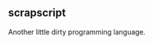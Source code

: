 
## scrapscript

Another little dirty programming language.

<!--

- the os/editor should be made for multiple inputs/outputs

- https://news.ycombinator.com/item?id=21936509

- BSON
  - https://www.google.com/search?q=jsonb&hl=en&ei=l2MnXvapO9X5tAaBk7ygDw&start=10&sa=N&ved=2ahUKEwi20ba7yJXnAhXVPM0KHYEJD_QQ8NMDegQIDBBA&biw=4740&bih=1903
  - https://www.postgresql.org/docs/12/hstore.html
  - https://www.google.com/search?hl=en&q=jsonb%20internal%20represantation
  - https://pgeoghegan.blogspot.com/2014/03/what-i-think-of-jsonb.html
  - https://github.com/prestodb/presto/issues/8167
  - https://www.google.com/search?hl=en&q=bson%20format
  - https://en.wikipedia.org/wiki/BSON
  - https://en.wikipedia.org/wiki/MessagePack
  - https://www.google.com/search?hl=en&q=smile%20encoder%20decoder
  - http://bsonspec.org/

-->

<!--

domains for joint projects:
- scrap.chat
- scrap.camp : tutorials
- scrap.academy
- scrap.help
- scrap.how
- scrap.info
- scrap.school
- scrap.tips
- scrap.space
- scrap.cash
- scrap.blog
- scrap.cloud
- scrap.domains
- scrap.io
- scrap.site
- scrap.stream
- scrap.news
- scrap.garden
- scrap.city : annual scrapscript conference
- scrap.town : 
- scrap.country
- scrap.world

build your own text editor:
https://news.ycombinator.com/item?id=25712949

nonbacktracking regex:
https://v8.dev/blog/non-backtracking-regexp

A Complete Guide to LLVM for Programming Language Creators
https://mukulrathi.co.uk/create-your-own-programming-language/llvm-ir-cpp-api-tutorial/

json serialization sucks:
https://news.ycombinator.com/item?id=25870793

A Taste of GPU Compute (how functional programming with GPUs works):
https://www.youtube.com/watch?v=eqkAaplKBc4
GLSL/WGSL/SPIR-V works like LLVM-IR for GPUs

-->

<!--

ORC reference counting memory management

https://news.ycombinator.com/item?id=25345770

Perceus reference counting:

https://www.microsoft.com/en-us/research/uploads/prod/2020/11/perceus-tr-v1.pdf

neut:

https://news.ycombinator.com/item?id=23283880

spiral language:

https://news.ycombinator.com/item?id=17519886
https://news.ycombinator.com/item?id=17519138

-->

<!--

Great talk on turning recursive funtions into iterative ones:
https://www.youtube.com/watch?v=vNwukfhsOME

https://www.joachim-breitner.de/blog/778-Don’t_think,_just_defunctionalize
https://youtu.be/xcm_H36v_18
https://www.youtube.com/watch?v=5-P0Jjku3cY&list=PLBqWQH1MiwBSK9wuaATNS701c43VYVTuc&index=9

-->

<!--

Useful WAT/WASM stuff.

https://blog.scottlogic.com/2018/04/26/webassembly-by-hand.html

-->

<!--

LLVM Toy Language

http://llvm.org/docs/tutorial/index.html

"A Complete Guide to LLVM for Programming Language Creators":
https://news.ycombinator.com/item?id=25539797

-->

<!--

https://github.com/Geal/nom
https://github.com/pest-parser/pest
https://github.com/pest-parser/pest/blob/a0264c0633226708a086d298b50e59f9cbf8efef/pest/src/macros.rs
https://github.com/pest-parser/pest/blob/35a5b8892c6869e0ed86ca7b67e666e0fce7a797/meta/src/optimizer/mod.rs
https://github.com/pest-parser/pest/blob/0f72cb032c018bed34369f3ff5f589587edb3b96/bootstrap/src/main.rs
https://pest.rs/book/examples/json.html
https://pest.rs/book/examples/csv.html
https://pest.rs/book/examples/awk.html
https://pest.rs/book/grammars/built-ins.html
https://docs.rs/pest/2.1.2/src/pest/span.rs.html#21
https://docs.rs/pest/2.1.2/pest/iterators/struct.Pair.html
https://doc.rust-lang.org/nightly/core/iter/trait.Iterator.html#method.by_ref
https://doc.rust-lang.org/nightly/core/iter/trait.Iterator.html#method.size_hint
https://docs.rs/pest/2.1.2/pest/error/enum.LineColLocation.html
https://docs.rs/pest/2.1.2/pest/error/enum.InputLocation.html
https://github.com/pest-parser/pest/blob/e6e54d60b0bac702a4759ca1d1d36a26c6d682be/pest/src/error.rs
https://github.com/pest-parser/pest/search?p=2&q=rule&type=&utf8=%E2%9C%93
https://github.com/pest-parser/pest/blob/e6e54d60b0bac702a4759ca1d1d36a26c6d682be/pest/src/span.rs
https://github.com/pest-parser/pest/search?q=mod&unscoped_q=mod
https://doc.rust-lang.org/stable/book/second-edition/
https://www.google.com/search?hl=en&q=rust%20command%20line%20arguments
https://doc.rust-lang.org/book/ch12-01-accepting-command-line-arguments.html
https://doc.rust-lang.org/rust-by-example/std/vec.html
https://doc.rust-lang.org/std/boxed/struct.Box.html
https://www.google.com/search?safe=off&hl=en&sxsrf=ACYBGNTbpd2UZjzwu5cAax3hc_tRCIaIfA%3A1568320723913&ei=06x6XYKsN5KWsQXI4peYDQ&q=rust+cstring&oq=rust+cstring&gs_l=psy-ab.3..0j0i22i30j0i22i10i30j0i22i30l5j0i22i10i30j0i22i30.1921.2080..2283...0.1..0.137.365.0j3......0....1..gws-wiz.......0i71.7HnTUPqOS3g&ved=0ahUKEwjC4ZH9kczkAhUSS6wKHUjxBdMQ4dUDCAs&uact=5
https://doc.rust-lang.org/std/ffi/struct.CString.html
https://doc.rust-lang.org/std/vec/struct.Vec.html#method.iter
https://doc.rust-lang.org/rust-by-example/primitives/array.html
https://www.google.com/search?hl=en&q=rust%20tuple
https://doc.rust-lang.org/rust-by-example/primitives/tuples.html
https://learnxinyminutes.com/docs/rust/
https://www.google.com/search?hl=en&q=rust%20question%20mark
https://m4rw3r.github.io/rust-questionmark-operator
https://doc.rust-lang.org/book/ch04-03-slices.html
https://users.rust-lang.org/t/how-to-get-a-substring-of-a-string/1351
https://www.google.com/search?hl=en&q=rust%20type%20must%20be%20known%20at%20this%20point
https://stackoverflow.com/questions/48653052/type-must-be-known-in-this-context-when-using-iteratorsum
https://users.rust-lang.org/t/why-is-the-type-not-inferred/21786
https://users.rust-lang.org/t/the-ambiguity-of-the-type-of-this-value-must-be-known-in-this-context-error/7912
https://www.google.com/search?hl=en&q=env%20args
https://doc.rust-lang.org/rust-by-example/hello/print/print_debug.html
https://www.google.com/search?hl=en&q=rust%20map
https://hermanradtke.com/2016/09/12/rust-using-and_then-and-map-combinators-on-result-type.html
https://www.reddit.com/r/rust/comments/8gw3b9/how_could_we_combine_a_vector_of_results/
https://play.rust-lang.org/?gist=e82361d8b34dccd20bf6179d3b509f0d&version=stable&mode=debug
https://play.rust-lang.org/?gist=376f01b1cdf2d62bd10d9beb076fd2b2&version=stable&mode=debug
http://xion.io/post/code/rust-iter-patterns.html
https://doc.rust-lang.org/std/primitive.slice.html#method.chunks
https://doc.rust-lang.org/book/ch13-02-iterators.html
https://stackoverflow.com/questions/26757355/how-do-i-collect-into-an-array
https://danielkeep.github.io/itercheat_baked.html
https://doc.rust-lang.org/std/result/enum.Result.html#method.and
https://doc.rust-lang.org/std/primitive.char.html
https://www.reddit.com/r/rust/comments/30c6yb/why_is_accessing_a_char_from_a_str_so_annoying/
https://doc.rust-lang.org/rust-by-example/error/option_unwrap.html
https://doc.rust-lang.org/std/ffi/struct.CString.html
about:blank
https://hermanradtke.com/2015/05/03/string-vs-str-in-rust-functions.html
https://stackoverflow.com/questions/36380094/mismatched-types-expected-str-found-string-when-assigning-string
https://docs.rs/either/1.5.3/either/enum.Either.html
https://internals.rust-lang.org/t/lib-can-we-add-an-enum-either-in-std/4969/6
https://github.com/bluss/either
https://docs.rs/byte_string/1.0.0/byte_string/
https://docs.rs/byte_string/1.0.0/i686-pc-windows-msvc/byte_string/struct.ByteString.html
https://internals.rust-lang.org/t/byte-string-formatting/1148
https://doc.rust-lang.org/book/ch03-02-data-types.html
https://www.cs.brandeis.edu/~cs146a/rust/doc-02-21-2015/book/arrays-vectors-and-slices.html
https://stackoverflow.com/questions/52379284/can-i-get-a-rust-arrays-length-with-only-a-type-not-a-concrete-variable
https://www.google.com/search?hl=en&q=rust%20hex%20string
https://docs.rs/hex-string/0.1.0/hex_string/
https://docs.rs/crate/hex/0.3.2/source/src/lib.rs
https://docs.rs/hex/0.3.1/hex/fn.encode.html
https://www.google.com/search?safe=off&hl=en&sxsrf=ACYBGNTCz21KC8oXfZAzaNNpYpa7W-AwfQ%3A1568480440544&ei=uBx9XbbTIISd-gTUo6HQBw&q=rust+binary+decode+package+101001&oq=rust+binary+decode+package+101001&gs_l=psy-ab.3..0i71l7.31822325.31823095..31823425...0.1..0.0.0.......1....1..gws-wiz.dAD2qS6OrFM&ved=0ahUKEwi2j_v75NDkAhWEjp4KHdRRCHoQ4dUDCAo&uact=5
https://docs.rs/rspirv/0.5.4/rspirv/binary/struct.Decoder.html
https://stackoverflow.com/questions/27606616/is-there-anything-in-rust-to-convert-a-binary-string-to-an-integer
https://codereview.stackexchange.com/questions/210967/decimal-to-binary-in-rust
https://www.reddit.com/r/rust/comments/36ixl0/converting_a_vector_of_bits_to_an_integer/
https://docs.rs/fixed/0.4.5/fixed/
https://www.leonrische.me/blog/2017/09/06/lisp-parsing-2/
https://www.google.com/search?hl=en&q=rust%20boolean
https://www.google.com/search?hl=en&q=rust%20date
https://rust-lang-nursery.github.io/rust-cookbook/datetime.html
https://rust-lang-nursery.github.io/rust-cookbook/datetime/duration.html#convert-a-local-time-to-another-timezone
https://rust-lang-nursery.github.io/rust-cookbook/datetime/parse.html#examine-the-date-and-time
https://rust-lang-nursery.github.io/rust-cookbook/datetime/parse.html#convert-date-to-unix-timestamp-and-vice-versa
https://rust-lang-nursery.github.io/rust-cookbook/datetime/parse.html#display-formatted-date-and-time
https://rust-lang-nursery.github.io/rust-cookbook/datetime/parse.html#parse-string-into-datetime-struct
https://doc.rust-lang.org/std/fmt/trait.Debug.html
https://stackoverflow.com/questions/22243527/how-to-implement-a-custom-fmtdebug-trait
https://www.google.com/search?hl=en&q=rust%20infinity
https://doc.rust-lang.org/rust-by-example/custom_types/enum.html
https://docs.rs/num-rational/0.2.2/src/num_rational/lib.rs.html#1081-1083
https://pzol.github.io/getting_rusty/posts/20140417_destructuring_in_rust/
https://www.reddit.com/r/rust/comments/2a6omz/question_about_string_splitting/
https://pzol.github.io/getting_rusty/posts/20140417_destructuring_in_rust/
https://www.google.com/search?safe=off&hl=en&sxsrf=ACYBGNTJu7J9DuYqaYs_BdDxjPHO9B7ERA%3A1568594639260&ei=z9p-XaiuD7T09AOczqrYBw&q=rust+sha&oq=rust+sha&gs_l=psy-ab.3..0i20i263j0i67j0i20i263j0l7.4406.5705..5858...0.3..0.96.688.8....2..0....1..gws-wiz.......0i71j35i39.0PLRgeGxLCc&ved=0ahUKEwjo0ZOyjtTkAhU0On0KHRynCnsQ4dUDCAo&uact=5
https://abunchofutils.com/u/computing/sha512-hash-calculator/
https://stackoverflow.com/questions/26836488/how-to-sort-a-vector-in-rust
https://medium.com/@marcinbaraniecki/on-integer-types-in-rust-b3dc1b0a23d3
http://huonw.github.io/blog/2016/04/myths-and-legends-about-integer-overflow-in-rust/
https://github.com/rust-lang/rust/issues/47739
https://stackoverflow.com/questions/52646755/checking-for-integer-overflow-in-rust
https://doc.rust-lang.org/std/primitive.u32.html
https://doc.rust-lang.org/stable/rust-by-example/mod/split.html
https://www.google.com/search?hl=en&q=print%20and%20return%20rust
https://stackoverflow.com/questions/33485203/what-does-missing-lifetime-specifier-mean-when-storing-a-str-in-a-structure
https://www.google.com/search?hl=en&q=rust%20testing
https://doc.rust-lang.org/rust-by-example/testing/unit_testing.html
https://doc.rust-lang.org/book/ch11-01-writing-tests.html
https://en.wikipedia.org/wiki/9,223,372,036,854,775,807
https://medium.com/@jreem/advanced-rust-using-traits-for-argument-overloading-c6a6c8ba2e17
https://www.google.com/search?hl=en&q=rust%20cannot%20return%20value%20referencing%20temporary%20value%20(
https://users.rust-lang.org/t/cannot-return-value-referencing-temporary-value/29009/5
https://doc.rust-lang.org/std/clone/index.html
https://www.google.com/search?hl=en&q=rust%20lambda%20argument
https://doc.rust-lang.org/rust-by-example/fn/closures/input_parameters.html
https://doc.rust-lang.org/1.1.0/book/closures.html
https://stackoverflow.com/questions/36390665/in-rust-how-do-you-pass-a-function-as-a-parameter
https://stevedonovan.github.io/rustifications/2018/08/18/rust-closures-are-hard.html
https://www.reddit.com/r/rust/comments/46w4g4/what_is_rusts_lambda_syntax_and_design_rationale/
https://www.google.com/search?hl=en&q=rust%20impl
https://doc.rust-lang.org/1.8.0/book/traits.html
https://users.rust-lang.org/t/confusion-struct-impl-self-trait/3941/5
https://doc.rust-lang.org/std/boxed/struct.Box.html
https://doc.rust-lang.org/1.20.0/book/first-edition/type-aliases.html
https://doc.rust-lang.org/std/vec/struct.Vec.html#method.chunks
https://stackoverflow.com/questions/42264041/how-do-i-get-an-owned-value-out-of-a-box
https://www.google.com/search?hl=en&q=rust%20collect%20references
https://doc.rust-lang.org/std/slice/struct.Windows.html
https://stackoverflow.com/questions/40613725/iterating-over-a-slices-values-instead-of-references-in-rust/40613870
https://medium.com/@jordan_98525/reference-iterators-in-rust-5603a51b5192
https://docs.rs/itertools/0.7.6/itertools/trait.Itertools.html#method.tuples
https://docs.rs/itertools/0.8.0/itertools/structs/struct.Tuples.html#method.into_buffer
https://doc.rust-lang.org/std/iter/trait.Iterator.html#method.unzip
https://doc.rust-lang.org/rust-by-example/trait/clone.html
https://users.rust-lang.org/t/whats-the-difference-between-trait-copy-and-clone/2609/2
https://doc.rust-lang.org/std/vec/struct.Vec.html#method.push
https://doc.rust-lang.org/rust-by-example/generics/where.html
https://www.google.com/search?hl=en&q=no%20method%20map%20found%20rust
https://www.google.com/search?hl=en&q=items%20from%20traits%20can%20only%20be%20used%20if%20the%20trait%20is%20implemented%20and%20in%20scope%20iterator%20%26mut
https://stackoverflow.com/questions/52515361/why-does-the-usage-of-by-ref-take-differ-between-the-iterator-and-read-trait
https://users.rust-lang.org/t/rustc-whining-about-trait-scope-when-its-in-scope/12249
https://users.rust-lang.org/t/the-iterator-trait-isnt-getting-implemented/30521
https://doc.rust-lang.org/rust-by-example/fn/methods.html
https://users.rust-lang.org/t/value-borrowed-after-partial-move/30198/4
https://doc.rust-lang.org/beta/rust-by-example/scope/move.html
https://users.rust-lang.org/t/rust-mutability-moving-and-borrowing-the-straight-dope/22166
https://rufflewind.com/2017-02-15/rust-move-copy-borrow
https://www.reddit.com/r/rust/comments/46rii1/when_to_borrow_move_or_copy/
https://www.google.com/search?hl=en&q=rust%20chunks
https://stackoverflow.com/questions/42134874/are-there-equivalents-to-slicechunks-windows-for-iterators-to-loop-over-pairs
https://doc.rust-lang.org/std/collections/struct.HashMap.html#method.new
https://www.google.com/search?hl=en&q=rust%20hashmap
https://doc.rust-lang.org/std/collections/struct.HashMap.html
https://doc.rust-lang.org/std/option/enum.Option.html#method.map_or
https://stackoverflow.com/questions/27244465/merge-two-hashmaps-in-rust
https://stackoverflow.com/questions/48241809/how-can-i-create-a-hashmap-of-different-types-and-test-them-for-equality
https://stackoverflow.com/questions/34555837/sort-hashmap-data-by-value
https://twitter.com/ag_dubs/status/731960372157124609?lang=en
https://www.reddit.com/r/rust/comments/453bzk/how_to_implement_fromiterator/
https://doc.rust-lang.org/std/collections/struct.HashSet.html
https://pzol.github.io/getting_rusty/posts/20140417_destructuring_in_rust/
https://docs.rs/rust-crypto/0.2.36/crypto/sha3/struct.Sha3.html
https://www.reddit.com/r/rust/comments/6f0v8r/how_to_calculate_sha512digest_in_rust/
https://doc.rust-lang.org/std/hash/trait.Hash.html
https://doc.rust-lang.org/rust-by-example/fn/methods.html
https://doc.rust-lang.org/edition-guide/rust-2018/module-system/path-clarity.html
https://doc.rust-lang.org/cargo/guide/dependencies.html#adding-a-dependency
https://doc.rust-lang.org/1.1.0/book/crates-and-modules.html
https://www.google.com/search?hl=en&q=rust%20hash
https://users.rust-lang.org/t/what-is-right-ways-to-concat-strings/3780/5
https://doc.rust-lang.org/std/fmt/trait.Display.html
https://doc.rust-lang.org/std/primitive.f64.html#method.is_infinite
https://docs.rs/num-rational/0.2.2/num_rational/struct.Ratio.html
https://internals.rust-lang.org/t/iterating-over-range-char/8965
https://stackoverflow.com/questions/16267578/how-to-convert-char-to-string
https://doc.rust-lang.org/rust-by-example/trait.html
https://doc.rust-lang.org/edition-guide/rust-2018/error-handling-and-panics/the-question-mark-operator-for-easier-error-handling.html
https://doc.rust-lang.org/std/collections/struct.HashMap.html
https://doc.rust-lang.org/std/vec/struct.Vec.html#method.new
https://users.rust-lang.org/t/suppress-warnings-from-the-cargo-command/10536
https://doc.rust-lang.org/reference/items/static-items.html
https://doc.rust-lang.org/1.26.1/reference/items/constant-items.html

https://docs.rs/rust-crypto/0.2.36/crypto/sha3/struct.Sha3.html#method.sha3_512
https://docs.rs/digest/0.8.0/digest/trait.DynDigest.html#tymethod.input
https://github.com/RustCrypto/hashes
https://docs.rs/digest/0.8.1/digest/
https://www.google.com/search?safe=off&hl=en&sxsrf=ACYBGNSu22whsRkC3GnSf68P9eobg4NsQg%3A1569793992364&ei=yCeRXcviFcTY-gTh8bnIDA&q=rust+hex+literal&oq=rust+hex+literal&gs_l=psy-ab.3..0.2999.5149..5322...0.1..0.209.904.7j1j1......0....1..gws-wiz.......0i71j35i39j0i67j0i20i263j0i22i30.ygMicLR-fxk&ved=0ahUKEwjL5qOqgvfkAhVErJ4KHeF4DskQ4dUDCAo&uact=5
https://docs.rs/hex-literal/0.2.1/hex_literal/
https://www.maketecheasier.com/verify-md5-sha-1-sha-256-checksum-windows10/
https://www.google.com/search?hl=en&q=rust%20macros
https://doc.rust-lang.org/1.7.0/book/macros.html
https://doc.rust-lang.org/beta/book/first-edition/macros.html
https://www.google.com/search?hl=en&q=rust%20tests
https://doc.rust-lang.org/rust-by-example/testing/unit_testing.html
https://doc.rust-lang.org/book/ch11-01-writing-tests.html
https://doc.rust-lang.org/book/second-edition/ch11-03-test-organization.html
https://ricardomartins.cc/2016/06/08/interior-mutability
https://github.com/rust-lang-nursery/api-guidelines/issues/6
https://doc.rust-lang.org/1.30.0/book/first-edition/closures.html
https://www.reddit.com/r/rust/comments/63lvkt/best_way_to_store_closures_or_function_pointers/
https://learning-rust.github.io/docs/e4.unwrap_and_expect.html
https://github.com/pest-parser/pest/blob/11940ab9f1a691a5e49d7eb2d822a3f478cf13c3/pest/src/span.rs
https://github.com/rust-lang/rfcs/blob/master/text/0001-private-fields.md
https://doc.rust-lang.org/1.4.0/std/macro.panic!.html
https://doc.rust-lang.org/beta/std/iter/trait.Iterator.html#method.nth
https://www.google.com/search?hl=en&q=rust%20iterate%20extra%20item
https://doc.rust-lang.org/nightly/rust-by-example/traits/supertraits.html
https://doc.rust-lang.org/1.9.0/book/lifetimes.html
https://github.com/Geal/nom
https://github.com/tagua-vm/parser
https://github.com/xshade-lang/xshade/blob/master/src/parser.rs
https://github.com/xshade-lang/xshade/blob/master/src/ast.rs
https://github.com/fflorent/nom_locate
https://docs.rs/nom_locate/1.0.0/nom_locate/
https://docs.rs/nom_locate/1.0.0/src/nom_locate/lib.rs.html#121
https://github.com/fflorent/nom_locate/blob/master/FAQ.md
https://docs.rs/nom_locate/1.0.0/nom_locate/struct.LocatedSpanEx.html
https://en.wikipedia.org/wiki/Tagged_union
https://doc.rust-lang.org/rust-by-example/std_misc/channels.html
https://www.google.com/search?safe=off&hl=en&sxsrf=ACYBGNRk5LQQbKIvxKqx5cDV2hvJEtv9GQ%3A1570077949156&ei=_XyVXcKTCZHa-gTH3L6wDw&q=supertraits+rust&oq=supertraits+rust&gs_l=psy-ab.3..0i22i30l2.3865.4213..4476...0.2..0.128.502.3j2......0....1..gws-wiz.......0i71j0j0i30.lWIcEqzO1Iw&ved=0ahUKEwiChreTpP_kAhURrZ4KHUeuD_YQ4dUDCAo&uact=5
https://users.rust-lang.org/t/supertraits-vs-generic-implementations/21266
https://doc.rust-lang.org/reference/items/traits.html
https://doc.rust-lang.org/book/second-edition/ch19-03-advanced-traits.html
https://docs.rs/sha2/0.5.3/src/sha2/sha512.rs.html#78-80
https://stackoverflow.com/questions/30218886/how-to-implement-iterator-and-intoiterator-for-a-simple-struct
https://doc.rust-lang.org/stable/std/iter/
https://medium.com/@bugaevc/understanding-rust-ownership-borrowing-lifetimes-ff9ee9f79a9c
https://dev.to/saiumesh/rust-ownership-and-borrowing-3o5d
https://doc.rust-lang.org/book/second-edition/ch04-00-understanding-ownership.html
https://doc.rust-lang.org/1.8.0/book/references-and-borrowing.html
https://riptutorial.com/rust/example/15353/ownership-and-borrowing
http://squidarth.com/rc/rust/2018/05/31/rust-borrowing-and-ownership.html
https://rufflewind.com/2017-02-15/rust-move-copy-borrow
https://news.ycombinator.com/item?id=11093389
https://www.reddit.com/r/rust/comments/5u6e6f/graphical_depiction_of_ownership_and_borrowing_in/
https://stackoverflow.com/questions/14154753/how-do-i-make-an-http-request-from-rust/14189088#14189088
https://rust-lang-nursery.github.io/api-guidelines/naming.html
https://doc.rust-lang.org/rust-by-example/conversion/from_into.html
https://www.thesaurus.com/browse/morsel?s=t
https://www.google.com/search?safe=off&hl=en&sxsrf=ACYBGNSX8BGLAHbS2RLgH17nSqNwAxLfZw%3A1570301318911&ei=huWYXcidN8jY-gTmm4g4&q=rust+mut+borrow&oq=rust+mut+borrow&gs_l=psy-ab.3..0i22i30l10.6062.8232..8446...2.6..0.140.955.0j8......0....1..gws-wiz.......0i71j33i160.4d0bR6Oi_YY&ved=0ahUKEwjI-Lai5IXlAhVIrJ4KHeYNAgcQ4dUDCAo&uact=5
https://doc.rust-lang.org/1.8.0/book/mutability.html
https://doc.rust-lang.org/rust-by-example/scope/borrow/mut.html
https://doc.rust-lang.org/stable/rust-by-example/std_misc/channels.html
https://doc.rust-lang.org/std/result/enum.Result.html
https://stackoverflow.com/questions/29530011/creating-a-vector-of-zeros-for-a-specific-size
https://docs.rs/hex/0.3.1/hex/trait.FromHex.html
https://www.google.com/search?hl=en&q=rust%20cli
https://docs.rs/failure/0.1.6/failure/
https://boats.gitlab.io/failure/guidance.html
https://docs.rs/failure/0.1.6/failure/index.html
https://docs.rs/failure/0.1.6/failure/trait.Fail.html
https://github.com/clap-rs/clap/blob/master/examples/01a_quick_example.rs
https://docs.rs/clap/2.33.0/clap/index.html
https://doc.rust-lang.org/rust-by-example/error/multiple_error_types.html
https://deterministic.space/hook-into-rustc-errors.html
https://kbknapp.github.io/clap-rs/clap/struct.App.html
https://doc.rust-lang.org/beta/std/env/index.html
https://doc.rust-lang.org/book/ch12-05-working-with-environment-variables.html
https://www.google.com/search?hl=en&q=rust%20use%20bin
https://www.google.com/search?hl=en&q=rust%20nice%20error%20messages
https://learning-rust.github.io/docs/e7.custom_error_types.html
https://docs.rs/url/2.1.0/url/
https://doc.rust-lang.org/std/convert/trait.Into.html
https://doc.rust-lang.org/std/convert/trait.TryInto.html#associatedtype.Error
https://ricardomartins.cc/2016/08/03/convenient_and_idiomatic_conversions_in_rust
https://doc.rust-lang.org/std/iter/trait.Iterator.html#method.try_fold
https://www.reddit.com/r/rust/comments/87ivxq/tryfromtryinto_traits_have_been_stabilized/
https://doc.rust-lang.org/std/convert/trait.TryFrom.html#associatedtype.Error
https://doc.rust-lang.org/std/option/enum.Option.html
https://stackoverflow.com/questions/40516692/why-dont-we-implement-all-the-functions-from-iterator-to-implement-an-iterator
https://www.google.com/search?hl=en&q=rust%20parse%20trait
https://doc.rust-lang.org/std/str/trait.FromStr.html
https://doc.rust-lang.org/1.2.0/book/macros.html
https://doc.rust-lang.org/beta/book/first-edition/macros.html
https://medium.com/@phoomparin/a-beginners-guide-to-rust-macros-5c75594498f1
https://danielkeep.github.io/quick-intro-to-macros.html
https://danielkeep.github.io/tlborm/book/index.html
https://github.com/rust-lang/blog.rust-lang.org/issues/285    

https://www.google.com/search?hl=en&q=rust%20proc%20macro%202
https://blog.rust-lang.org/2018/12/21/Procedural-Macros-in-Rust-2018.html
https://github.com/alexcrichton/proc-macro2
https://github.com/Geal/nom
https://github.com/cout970/Elm-interpreter/tree/master/src/parsers
https://github.com/cout970/Elm-interpreter/blob/master/src/parsers/statement.rs
https://www.google.com/search?hl=en&q=rust%20anonymous%20struct
https://internals.rust-lang.org/t/pre-rfc-unnamed-struct-types/3872/34
https://doc.rust-lang.org/rust-by-example/custom_types/structs.html
https://stackoverflow.com/questions/39008880/is-it-possible-to-declare-local-anonymous-structs-in-rust
https://stackoverflow.com/questions/27582739/how-do-i-create-a-hashmap-literal
https://doc.rust-lang.org/std/collections/struct.HashMap.html
https://www.google.com/search?hl=en&q=rust%20reference%20to%20function
https://smallcultfollowing.com/babysteps/blog/2013/04/30/the-case-of-the-recurring-closure/
https://stevedonovan.github.io/rust-gentle-intro/nom-intro.html
https://stackoverflow.com/questions/51257031/parsing-an-integer-with-nom-always-results-in-incomplete
https://www.leonrische.me/blog/2017/09/06/lisp-parsing-2/
https://docs.rs/crate/nom/4.2.3
https://github.com/Geal/nom/blob/master/examples/json.rs
https://github.com/Geal/nom/blob/master/doc/choosing_a_combinator.md
https://github.com/Geal/nom/search?q=multispace&unscoped_q=multispace
https://github.com/dtolnay/quote
https://www.google.com/search?hl=en&q=rust%20static%20vectory
https://stackoverflow.com/questions/42764016/creating-a-static-const-vecstring
https://www.reddit.com/r/rust/comments/5rxbjk/initializing_static_vec_at_runtime/
https://crates.io/crates/lazy_static
https://stackoverflow.com/questions/55009665/how-do-i-make-a-nom-whitespace-parser-that-also-skips-line-oriented-comments
https://www.google.com/search?hl=en&q=nom%20int%20float
https://github.com/Geal/nom/blob/master/doc/choosing_a_combinator.md
https://docs.rs/num-rational/0.2.2/num_rational/struct.Ratio.html
https://www.google.com/search?safe=off&hl=en&sxsrf=ACYBGNQJZMGqQQaoJ434QQeLhwJ_vd_7lQ%3A1571713353547&ei=SXGuXdCGIdi4-gTGw6KoDw&q=republish+rust&oq=republish+rust&gs_l=psy-ab.3..0i13i30j0i13i5i30j0i8i13i30l3j0i8i13i10i30j0i8i13i30.7886.9624..9870...0.2..0.115.1228.13j1....2..0....1..gws-wiz.......0i71j35i39j0i67j0j0i10j0i22i30j0i22i10i30j0i13j33i299j33i160.pPPBS_zHqF4&ved=0ahUKEwiQz4HB8K7lAhVYnJ4KHcahCPUQ4dUDCAo&uact=5
https://stackoverflow.com/questions/55009665/how-do-i-make-a-nom-whitespace-parser-that-also-skips-line-oriented-comments
https://stackoverflow.com/questions/27582739/how-do-i-create-a-hashmap-literal
https://github.com/dtolnay/quote
https://doc.rust-lang.org/std/iter/trait.Iterator.html#method.unzip
https://docs.serde.rs/syn/struct.Ident.html
https://docs.rs/syn/0.12.15/syn/struct.Ident.html
https://doc.rust-lang.org/beta/proc_macro/struct.Ident.html
https://www.reddit.com/r/rust/comments/2ghy90/for_loops_any_nice_way_to_get_number_of_iterations/
https://doc.rust-lang.org/std/iter/trait.Iterator.html
https://tinkering.xyz/introduction-to-proc-macros/
https://doc.rust-lang.org/1.7.0/reference.html#byte-and-byte-string-literals
https://doc.rust-lang.org/rust-by-example/primitives/array.html
https://doc.rust-lang.org/std/iter/trait.Iterator.html#method.partition
https://cbreeden.github.io/Macros11/
https://doc.rust-lang.org/std/collections/struct.HashSet.html
https://doc.rust-lang.org/book/ch11-01-writing-tests.html
https://github.com/rust-lang/rust/blob/master/src/libcore/ops/range.rs
https://doc.rust-lang.org/std/collections/struct.HashSet.html#method.union
https://doc.rust-lang.org/rust-by-example/std/hash/hashset.html
https://doc.rust-lang.org/reference/types/function-pointer.html
https://doc.rust-lang.org/std/collections/struct.HashMap.html#method.values_mut
https://github.com/rtfeldman/roc/tree/master/builtins
https://doc.rust-lang.org/std/collections/index.html
https://doc.rust-lang.org/std/vec/struct.Vec.html#method.last
https://doc.rust-lang.org/std/collections/struct.VecDeque.html
https://www.google.com/search?hl=en&q=write%20language%20stack
https://www.google.com/search?hl=en&q=calculator%20stack
https://www.google.com/search?hl=en&q=call%20stack
https://en.wikipedia.org/wiki/Forth_(programming_language)
https://www.google.com/search?hl=en&q=rust%20hashmap%20map%20values
https://doc.rust-lang.org/rust-by-example/fn/closures/input_functions.html
https://doc.rust-lang.org/rust-by-example/flow_control/match/destructuring/destructure_pointers.html
https://kevinlynagh.com/notes/match-vs-lookup/
https://doc.rust-lang.org/rust-by-example/flow_control/while_let.html
https://play.rust-lang.org/?gist=b851f7f6039984989dcf53ddbcf54364&version=nightly&mode=debug&edition=2018
https://stackoverflow.com/questions/27597854/type-aliases-for-closures
https://doc.rust-lang.org/std/collections/struct.HashSet.html#method.difference
https://doc.rust-lang.org/std/vec/struct.Vec.html#method.split_off
https://github.com/Geal/nom/issues/682
https://github.com/Geal/nom/tree/4.2.3
https://github.com/balajisivaraman/basic_calculator_rs/blob/master/src/parser.rs
https://github.com/rozbb/nom-lua53/blob/master/src/num.rs
https://github.com/ms705/nom-sql/blob/405d1c032ab56a8a46431311f715d28a0499ab25/src/parser.rs
https://github.com/cout970/Elm-interpreter/blob/dd916664e2f11d6ad87541fb3cd54f155f53303d/elm.ebnf
https://github.com/sozu-proxy/sozu/blob/master/lib/src/protocol/http/parser.rs
https://github.com/xshade-lang/xshade/blob/master/src/parser.rs
https://github.com/Geal/nom/blob/master/doc/choosing_a_combinator.md
https://github.com/Geal/nom/blob/master/doc/choosing_a_combinator.md
https://www.reddit.com/r/rust/comments/8vhojh/hey_rustaceans_got_an_easy_question_ask_here/e1sejia/
https://doc.rust-lang.org/rust-by-example/testing/unit_testing.html
https://www.reddit.com/r/rust/comments/8rpzjd/parsing_string_literals_in_nom/
https://github.com/Geal/nom/issues/787
https://docs.rs/nom/3.2.0/nom/macro.escaped.html
https://github.com/Geal/nom/issues/395
https://stackoverflow.com/questions/30933567/create-a-vector-from-iterating-hashmap
https://www.google.com/search?hl=en&q=nom%20hex%20slice
https://en.wikipedia.org/wiki/Hexadecimal
https://en.wikipedia.org/wiki/SHA-2
https://github.com/Geal/nom/issues/795
https://docs.rs/nom/4.0.0-beta2/nom/types/struct.CompleteStr.html
https://doc.rust-lang.org/beta/std/primitive.u64.html
https://stackoverflow.com/questions/29445026/converting-number-primitives-i32-f64-etc-to-byte-representations
https://en.wikipedia.org/wiki/SHA-2
https://stackoverflow.com/questions/23430735/how-to-convert-vecchar-to-a-string
https://stackoverflow.com/questions/46290655/get-the-string-length-in-characters-in-rust

https://www.google.com/search?hl=en&q=ml%20type%20system
https://en.wikipedia.org/wiki/ML_(programming_language)
https://en.wikipedia.org/wiki/Standard_ML
http://gallium.inria.fr/~fpottier/publis/emlti-final.pdf
https://www.cs.cmu.edu/~fp/papers/pldi91.pdf
https://cseweb.ucsd.edu/~dstefan/cse130-winter17/book/ch06.pdf

https://www.google.com/search?hl=en&q=make%20a%20type%20checker
https://www.google.com/search?hl=en&q=make%20a%20type%20system
https://en.wikipedia.org/wiki/Type_system
https://thosakwe.com/compiler-writing-a-basic-static-type-system/
https://blog.mgechev.com/2017/08/05/typed-lambda-calculus-create-type-checker-transpiler-compiler-javascript/
https://www.google.com/search?hl=en&q=hindley%20milner
https://en.wikipedia.org/wiki/Hindley%E2%80%93Milner_type_system
https://stackoverflow.com/questions/399312/what-is-hindley-milner
https://bitbucket.org/puffnfresh/js-type-inference/src/default/types.js
https://bitbucket.org/puffnfresh/js-type-inference/src/default/typeinference.js
https://en.wikipedia.org/wiki/System_F
http://dev.stephendiehl.com/fun/006_hindley_milner.html
https://legacy-blog.akgupta.ca/blog/2013/06/07/so-you-still-dont-understand-hindley-milner-part-3/
https://www.lesswrong.com/posts/vTS8K4NBSi9iyCrPo/a-reckless-introduction-to-hindley-milner-type-inference
https://boxbase.org/entries/2018/mar/5/hindley-milner/
https://en.wikipedia.org/wiki/Strongly_connected_component
https://news.ycombinator.com/item?id=15054752
https://news.ycombinator.com/item?id=5606039

https://github.com/pest-parser/pest
https://github.com/pest-parser/pest/blob/master/derive/src/lib.rs
https://github.com/pest-parser/pest/blob/6e6a099d5db465b128cda68fc3d748b562a007b8/generator/src/macros.rs
https://github.com/pest-parser/pest/blob/6e6a099d5db465b128cda68fc3d748b562a007b8/generator/src/lib.rs
https://github.com/pest-parser/pest/search?q=grammar&unscoped_q=grammar
https://github.com/pest-parser/pest/blob/f781c62e1aa15784c2c25a7a33dae44d7caf0f6b/derive/src/lib.rs
https://doc.rust-lang.org/reference/procedural-macros.html
https://danielkeep.github.io/quick-intro-to-macros.html
https://dev.to/jeikabu/rust-derive-macros-o38
https://docs.rs/syn/1.0.5/syn/
https://github.com/dtolnay/syn/blob/master/examples/lazy-static/lazy-static/src/lib.rs
https://github.com/dtolnay/syn/blob/master/examples/heapsize/heapsize/src/lib.rs
https://crates.io/crates/quote
https://docs.rs/nom/5.0.1/nom/
https://github.com/Geal/nom/blob/master/doc/choosing_a_combinator.md
https://github.com/Geal/nom/tree/master/doc
https://github.com/Geal/nom/search?q=named_args&unscoped_q=named_args
https://github.com/Geal/nom/blob/master/doc/making_a_new_parser_from_scratch.md
https://github.com/Geal/nom/blob/master/doc/error_management.md
https://github.com/dtolnay/syn
https://www.google.com/search?hl=en&q=tokenstream%20rust
https://crates.io/crates/quote
https://docs.rs/quote/1.0.2/quote/trait.ToTokens.html

https://package.elm-lang.org/packages/elm/core/latest/Task
https://package.elm-lang.org/packages/elm/parser/1.1.0/Parser#sequence
https://github.com/elm/parser/blob/1.1.0/src/Parser/Advanced.elm
https://github.com/elm/parser/blob/master/semantics.md
https://github.com/elm/parser/blob/master/examples/Math.elm
https://github.com/elm/parser/blob/master/examples/DoubleQuoteString.elm
https://package.elm-lang.org/packages/elm/parser/latest/Parser-Advanced
https://github.com/elm/parser/blob/master/src/Parser.elm
https://github.com/elm/parser/blob/master/src/Parser/Advanced.elm
https://github.com/elm/parser/blob/master/src/Elm/Kernel/Parser.js
https://package.elm-lang.org/packages/elm/core/latest/List

https://github.com/quietboil/include-sql/blob/master/proc-macro/src/lib.rs
https://github.com/quietboil/include-sql/blob/master/proc-macro/src/sql.rs
https://github.com/dtolnay/syn/blob/master/examples/lazy-static/lazy-static/src/lib.rs
https://doc.rust-lang.org/1.30.0/book/first-edition/const-and-static.html
https://github.com/Geal/nom/blob/master/doc/choosing_a_combinator.md
https://github.com/Geal/nom
https://github.com/tagua-vm/parser/search?q=nom&unscoped_q=nom
https://github.com/xshade-lang/xshade/blob/master/src/parser.rs
https://docs.rs/nom/5.0.1/nom/
https://github.com/Geal/nom/blob/master/doc/making_a_new_parser_from_scratch.md
https://docs.rs/nom/5.0.1/nom/number/complete/index.html
https://docs.rs/nom/5.0.1/nom/character/index.html
https://github.com/Geal/nom/blob/master/doc/choosing_a_combinator.md
https://stevedonovan.github.io/rust-gentle-intro/nom-intro.html
https://github.com/dtolnay/quote
https://docs.rs/quote/1.0.2/quote/macro.quote.html

https://github.com/folkertdev/elm-sha2/blob/1.0.0/src/SHA512.elm

-->

<!--

https://github.com/pest-parser/pest
https://pest.rs/
https://pest.rs/book/intro.html
https://docs.rs/pest/2.1.3/pest/?search=assoc
https://www.google.com/search?hl=en&q=rust%20as_slice
https://doc.rust-lang.org/std/vec/struct.Vec.html
https://doc.rust-lang.org/std/iter/trait.Iterator.html#method.fuse
https://doc.rust-lang.org/std/primitive.slice.html#method.chunks_exact
https://doc.rust-lang.org/std/collections/struct.HashMap.html
https://docs.rs/itertools/0.9.0/itertools/trait.Itertools.html#method.chunks
https://www.reddit.com/r/rust/comments/8fpubp/how_to_remove_the_1st_character_from_str/
https://www.google.com/search?safe=off&hl=en&sxsrf=ALeKk00GN9BCdk4MuOTvZw_hS5mPGli8ng%3A1585201186539&ei=IkB8XvPHIMLi-gSc2Y94&q=rust+enum+compare&oq=rust+enum+compare&gs_l=psy-ab.3..35i39j0j0i22i30l6.4167.4241..4704...0.3..0.210.338.0j1j1......0....1..gws-wiz.......0i71.0LUIF6OVxJU&ved=0ahUKEwjz4PvMtrfoAhVCsZ4KHZzsAw8Q4dUDCAo&uact=5
https://en.wikipedia.org/wiki/Shunting-yard_algorithm
https://en.wikipedia.org/wiki/Operator-precedence_parser
https://effbot.org/zone/simple-top-down-parsing.htm
https://en.wikipedia.org/wiki/Operator-precedence_parser#Example_execution_of_the_algorithm
https://www.google.com/search?hl=en&q=rust%20chop%20off%20first%20character%20string
https://www.reddit.com/r/rust/comments/8fpubp/how_to_remove_the_1st_character_from_str/
https://stackoverflow.com/questions/38447780/how-to-crop-characters-off-the-beginning-of-a-string-in-rust
https://www.google.com/search?hl=en&q=rust%20hashmap%20union
https://stackoverflow.com/questions/27244465/merge-two-hashmaps-in-rust
https://hub.packtpub.com/introducing-llvm-intermediate-representation/
https://github.com/Geal/nom
https://docs.rs/nom/5.1.1/nom/macro.alt.html
https://stevedonovan.github.io/rust-gentle-intro/nom-intro.html

https://medium.com/@ericdreichert/how-to-print-during-rust-tests-619bdc7ccebc
https://doc.rust-lang.org/book/ch11-02-running-tests.html
https://doc.rust-lang.org/book/ch11-03-test-organization.html
https://doc.rust-lang.org/cargo/guide/tests.html
https://www.google.com/search?safe=off&hl=en&sxsrf=ACYBGNRj5AlghFWqB5JmBk-FevdHrhbOEQ%3A1573787493246&ei=ZRfOXfrSDqDC0PEPqciDuAY&q=rust+iter+tap&oq=rust+iter+tap&gs_l=psy-ab.3..33i160.5201.6463..6631...0.1..0.201.1277.10j2j1....2..0....1..gws-wiz.......0i71j35i39j0i67j0j0i20i263j0i273j0i10j0i22i30.X1IKZrtD2UI&ved=0ahUKEwi6mfKjn-vlAhUgITQIHSnkAGcQ4dUDCAo&uact=5
https://doc.rust-lang.org/beta/std/iter/trait.Iterator.html
https://docs.rs/tap/0.2.0/tap/
https://docs.rs/tap/0.4.0/tap/
https://stackoverflow.com/questions/36941851/whats-an-idiomatic-way-to-print-an-iterator-separated-by-spaces-in-rust
https://doc.rust-lang.org/std/primitive.slice.html#method.sort
https://doc.rust-lang.org/rust-by-example/fn/closures/input_parameters.html
https://www.google.com/search?hl=en&q=rust%20impl%20hash
https://doc.rust-lang.org/std/hash/trait.Hash.html
https://www.google.com/search?hl=en&q=base64%20efficiency
https://en.wikipedia.org/wiki/Binary-to-text_encoding
https://en.wikipedia.org/wiki/Ascii85#RFC_1924_version
https://en.wikipedia.org/wiki/Ascii85#RFC_1924_version
https://en.wikipedia.org/wiki/YEnc
https://github.com/diafygi/Offset248
https://en.wikipedia.org/wiki/Hexadecimal
https://varkor.github.io/blog/2019/01/11/const-types-traits-and-implementations-in-Rust.html#opting-out-of-const-trait-bounds-with-const
https://github.com/seanmonstar/reqwest
https://www.google.com/search?hl=en&q=rust%20run%20an%20async%20function%20inside%20synchronous
https://dev.to/gruberb/explained-how-does-async-work-in-rust-46f8
https://www.google.com/search?hl=en&q=rust%20async
https://rust-lang.github.io/async-book/01_getting_started/04_async_await_primer.html?highlight=block#asyncawait-primer
https://www.google.com/search?hl=en&q=rust%20block_on
https://users.rust-lang.org/t/what-is-the-equivalent-of-block-on-from-futures-0-2-in-futures-0-1-25/22393/2
https://docs.rs/futures/0.3.1/futures/future/fn.poll_fn.html
https://jsdw.me/posts/rust-asyncawait-preview/
https://rust-lang.github.io/async-book/05_streams/02_iteration_and_concurrency.html
https://www.youtube.com/watch?v=wxPehGkoNOw
https://www.google.com/search?hl=en&q=rust%20parse
https://doc.rust-lang.org/stable/std/str/trait.FromStr.html
https://doc.rust-lang.org/stable/std/str/trait.FromStr.html#associatedtype.Err
https://doc.rust-lang.org/std/str/trait.FromStr.html
https://www.google.com/search?hl=en&q=rust%20cli%20arguments
https://doc.rust-lang.org/book/ch12-01-accepting-command-line-arguments.html
https://rust-lang-nursery.github.io/cli-wg/tutorial/cli-args.html
https://docs.rs/clap/2.33.0/clap/
https://github.com/clap-rs/clap
https://www.google.com/search?hl=en&q=rust%20uri
https://docs.rs/reqwest/0.10.0-alpha.2/reqwest/
https://docs.rs/reqwest/0.10.0-alpha.2/reqwest/fn.get.html
https://doc.rust-lang.org/std/fmt/trait.Display.html
https://github.com/Geal/nom/blob/master/doc/error_management.md
https://docs.rs/nom/5.0.0/nom/error/trait.ParseError.html
https://doc.rust-lang.org/std/str/trait.FromStr.html
https://github.com/clap-rs/clap
https://github.com/clap-rs/clap_generate
https://stackoverflow.com/questions/55148856/how-do-i-use-stdin-if-no-positional-arguments-are-given-with-clap
https://www.google.com/search?hl=en&q=rust%20stdin
https://doc.rust-lang.org/std/io/fn.stdin.html
https://doc.rust-lang.org/std/io/struct.Stdin.html
https://doc.rust-lang.org/std/io/trait.Read.html#method.read_to_end
https://github.com/Geal/nom
https://docs.rs/nom/5.0.1/nom/macro.alt.html?search=alt
https://www.google.com/search?hl=en&q=nom%20context
https://www.reddit.com/r/rust/comments/7a80l5/parsing_with_nom_keeping_track_of_position_in/
https://github.com/fflorent/nom_locate
https://docs.rs/nom_locate/1.0.0/nom_locate/struct.LocatedSpanEx.html#method.get_column
https://docs.rs/nom/5.0.1/nom/error/trait.ParseError.html
https://docs.rs/nom/5.0.1/nom/error/fn.make_error.html
https://docs.rs/nom/5.0.1/nom/error/struct.VerboseError.html
https://github.com/Geal/nom/blob/master/doc/choosing_a_combinator.md
http://unhandledexpression.com/general/2019/06/17/nom-5-is-here.html
https://stackoverflow.com/questions/54735672/how-do-i-use-nom-to-parse-a-string-with-sign-into-an-i32
https://github.com/Geal/nom/tree/master/doc
https://github.com/rust-bakery/generator_nom/blob/master/src/main.rs
https://github.com/Geal/nom/blob/master/doc/choosing_a_combinator.md
https://www.google.com/search?hl=en&q=the%20return%20type%20of%20a%20function%20must%20have%20a%20statically%20known%20size
https://doc.rust-lang.org/book/ch10-02-traits.html#traits-as-parameters
https://github.com/Geal/nom/blob/master/doc/error_management.md
https://github.com/Geal/nom/blob/5405e1173f1052f7e006dcb0b9cfda2b06557b65/examples/json.rs#L209-L286
https://www.google.com/search?hl=en&q=rust%20lifetimes%20closures
https://users.rust-lang.org/t/explicit-lifetime-required-in-closure/23356/11
https://users.rust-lang.org/t/need-help-with-closure-lifetimes/15155
https://stevedonovan.github.io/rustifications/2018/08/18/rust-closures-are-hard.html
https://stackoverflow.com/questions/31403723/how-to-declare-a-lifetime-for-a-closure-argument
https://doc.rust-lang.org/std/collections/struct.HashMap.html
https://www.google.com/search?hl=en&q=nom%20line%20comments
https://stackoverflow.com/questions/55009665/how-do-i-make-a-nom-whitespace-parser-that-also-skips-line-oriented-comments
https://github.com/Geal/nom/issues/14
https://doc.rust-lang.org/std/primitive.f64.html
https://doc.rust-lang.org/rust-by-example/std_misc/channels.html
https://doc.rust-lang.org/std/collections/struct.HashMap.html#method.contains_key
https://www.google.com/search?hl=en&q=simple%20recursive%20function
https://en.wikipedia.org/wiki/Recursion_(computer_science)
https://www.wolframalpha.com/input/?i=9%21
https://docs.rs/rust-crypto/0.2.36/crypto/sha2/index.html
https://doc.rust-lang.org/std/vec/struct.Vec.html
https://www.google.com/search?safe=off&hl=en&sxsrf=ACYBGNSPauOcMFWtfnom5NFwQsIKg1d4BQ%3A1575241186562&ei=4kXkXd3zIZfN-gSu4bzgDg&q=rust+impl+iter&oq=rust+impl+iter&gs_l=psy-ab.3..35i39l2j0j0i22i30l3.1111.1503..1744...0.2..0.124.319.1j2......0....1..gws-wiz.......0i71.x0mVMLBvHkY&ved=0ahUKEwjd7PDaxpXmAhWXpp4KHa4wD-wQ4dUDCAo&uact=5
https://doc.rust-lang.org/rust-by-example/trait/iter.html
https://stackoverflow.com/questions/30218886/how-to-implement-iterator-and-intoiterator-for-a-simple-struct
https://www.google.com/search?safe=off&hl=en&sxsrf=ACYBGNSwmnQa1sV8amaXFt3qboblCRU8Jg%3A1575243279746&ei=D07kXeaJLcv5-gTFyoHgCw&q=rust+coerce+type+trait&oq=rust+coerce+type+trait&gs_l=psy-ab.3..33i160.3743.5166..5455...0.1..0.114.626.2j4......0....1..gws-wiz.......0i71j0i22i30j33i22i29i30.bLbGZFc3E1M&ved=0ahUKEwimzf7AzpXmAhXLvJ4KHUVlALwQ4dUDCAo&uact=5
https://doc.rust-lang.org/nomicon/coercions.html
https://www.google.com/search?hl=en&q=rust%20return%20trait%20different%20types
https://blog.jcoglan.com/2019/04/22/generic-returns-in-rust/
https://www.ncameron.org/blog/abstract-return-types-aka--impl-trait-/
https://www.google.com/search?hl=en&q=rust%20return%20abstract%20type
https://www.ncameron.org/blog/abstract-return-types-aka--impl-trait-/
https://doc.rust-lang.org/std/option/enum.Option.html#method.map_or_else
https://www.youtube.com/results?search_query=type+inference
https://www.youtube.com/watch?v=ytPAlhnAKro
https://github.com/kritzcreek/fby19/blob/master/src/Typechecker.hs#L47
https://github.com/bollu/timi/blob/master/src/machine.rs
https://github.com/segeljakt/type-theory/tree/master/src
https://langserver.org/
https://docs.rs/codespan/0.3.0/codespan/
https://github.com/Geal/nom/blob/master/src/multi/mod.rs#L238
https://github.com/Geal/nom/blob/851706460a9311f7bbae8e9b7ee497c7188df0a3/src/sequence/mod.rs#L28
https://github.com/Geal/nom/blob/851706460a9311f7bbae8e9b7ee497c7188df0a3/src/internal.rs
https://github.com/Geal/nom/blob/092df74d3565590f0cd414c1ec2e60b55535d0be/src/branch/mod.rs
https://github.com/Geal/nom/blob/master/src/combinator/mod.rs#L75
https://github.com/Geal/nom/blob/master/doc/error_management.md
https://doc.rust-lang.org/std/primitive.str.html
https://stackoverflow.com/questions/43820696/how-can-i-find-the-index-of-a-character-in-a-string-in-rust
https://docs.rs/xmlparser/0.1.0/xmlparser/struct.StrSpan.html
https://www.reddit.com/r/rust/comments/apan2c/what_is_the_best_way_to_index_into_strings/
https://news.ycombinator.com/item?id=18869191
https://www.google.com/search?hl=en&q=rust%20impl%20from
https://doc.rust-lang.org/std/convert/trait.Into.html
https://docs.rs/chrono/0.4.10/chrono/struct.DateTime.html
https://rust-lang-nursery.github.io/rust-cookbook/datetime/parse.html#convert-date-to-unix-timestamp-and-vice-versa
https://doc.rust-lang.org/std/path/struct.Path.html
https://www.google.com/search?hl=en&q=rust%20clap%20exclusion
https://docs.rs/clap/1.1.2/clap/struct.App.html
https://docs.rs/clap/2.33.0/clap/struct.ArgGroup.html
https://docs.rs/clap/2.33.0/clap/struct.ArgMatches.html
https://github.com/kwrooijen/cargo.el
https://github.com/fflorent/nom_locate
https://www.google.com/search?hl=en&q=nom_locate%20verboseerror
https://github.com/fflorent/nom_locate/issues/36
https://www.google.com/search?safe=off&hl=en&sxsrf=ACYBGNTPgOt_-V2I1EvpU3VgiQNVxX5r0A%3A1578634474297&ei=6gwYXo_bEZXO0PEPlNGe-AQ&q=impl+parseerror&oq=impl+parseerror&gs_l=psy-ab.3..33i160l2j33i299l2.6533.9637..9905...2.1..0.175.1709.11j6......0....1..gws-wiz.......0i71j35i39j0i273j0i131j0j0i67j0i20i263j0i22i30j0i22i10i30j0i8i13i30j0i8i13i10i30.FYA1x_SQu9Y&ved=0ahUKEwiP-MfYp_jmAhUVJzQIHZSoB08Q4dUDCAo&uact=5
https://docs.rs/human-size/0.4.0/human_size/enum.ParsingError.html
https://docs.rs/human-size/0.2.0/human_size/enum.ParsingError.html
https://doc.rust-lang.org/1.31.0/std/string/enum.ParseError.html
https://doc.rust-lang.org/1.0.0/std/string/struct.ParseError.html
https://github.com/Geal/nom/blob/master/doc/error_management.md
https://github.com/fflorent/nom_locate
https://stackoverflow.com/questions/25569865/how-to-escape-curly-braces-in-a-format-string-in-rust
https://www.google.com/search?hl=en&q=rust%20warn%20unused_variables
https://stackoverflow.com/questions/25877285/how-to-disable-unused-code-warnings-in-rust
https://doc.rust-lang.org/rustc/lints/levels.html
https://doc.rust-lang.org/rustc/lints/listing/warn-by-default.html
https://users.rust-lang.org/t/how-to-print-any-float-number-with-point/10085
https://doc.rust-lang.org/std/fmt/
https://docs.rs/num-rational/0.2.3/num_rational/struct.Ratio.html#method.denom
https://www.google.com/search?hl=en&q=rust%20escape%20string
https://doc.rust-lang.org/reference/tokens.html
https://rahul-thakoor.github.io/rust-raw-string-literals/
https://www.google.com/search?hl=en&q=rust%20print%20string%20escaped
https://www.google.com/search?hl=en&q=nom%20escaped_transform
https://docs.rs/nom/5.1.0/nom/bytes/complete/fn.escaped_transform.html
https://github.com/Geal/nom/search?q=escaped_transform&unscoped_q=escaped_transform
https://github.com/Geal/nom/blob/f8e32ba4af26fd587f260b1a69518a0356ee1ff9/tests/escaped.rs
https://github.com/Geal/nom/blob/504ff533ac0eba80792bfdc9e849ad918d32d6bd/src/bytes/complete.rs
https://docs.rs/snailquote/0.1.1/x86_64-pc-windows-msvc/snailquote/fn.unescape.html
https://doc.rust-lang.org/nightly/std/primitive.char.html#method.escape_unicode
https://doc.rust-lang.org/rust-by-example/testing/unit_testing.html
https://stackoverflow.com/questions/28572101/what-is-a-clean-way-to-convert-a-result-into-an-option
https://doc.rust-lang.org/core/option/enum.Option.html
https://www.google.com/search?hl=en&q=rust%20assign%20reference
https://doc.rust-lang.org/std/collections/struct.HashMap.html
https://users.rust-lang.org/t/marking-the-iteration-variable-as-a-reference-iter-vs-iter-mut/782/2
https://stackoverflow.com/questions/39622783/how-can-i-do-a-mutable-borrow-in-a-for-loop
https://doc.rust-lang.org/rust-by-example/flow_control/if_let.html
https://doc.rust-lang.org/std/collections/struct.HashMap.html#method.values_mut
https://stackoverflow.com/questions/27244465/merge-two-hashmaps-in-rust
https://doc.rust-lang.org/std/iter/trait.Extend.html
https://doc.rust-lang.org/core/option/enum.Option.html#method.unwrap_or
https://doc.rust-lang.org/std/collections/struct.HashMap.html#method.new
https://www.google.com/search?safe=off&hl=en&sxsrf=ACYBGNTk65vcaLYhTq4nQj7xCZ2jVQG4Gg%3A1578782861043&ei=jVAaXpSgAtCe-gT89KT4Aw&q=rust+hashmap+init&oq=rust+hashmap+init&gs_l=psy-ab.3..0l2j0i333l4.3916.4216..4391...0.3..0.212.703.0j2j2....3..0....1..gws-wiz.......0i71.2a_1KjeBCdM&ved=0ahUKEwjUmvC80PzmAhVQj54KHXw6CT8Q4dUDCAo&uact=5
https://doc.rust-lang.org/std/collections/struct.HashSet.html#method.union
https://doc.rust-lang.org/std/collections/struct.HashMap.html
https://github.com/kwrooijen/cargo.el
https://stackoverflow.com/questions/52987181/how-can-i-convert-a-hex-string-to-a-u8-slice
https://docs.rs/base64/0.11.0/base64/fn.decode.html
https://www.google.com/search?hl=en&q=rust%20disable%20tests
https://doc.rust-lang.org/1.5.0/book/testing.html
https://doc.rust-lang.org/book/ch11-02-running-tests.html
https://doc.rust-lang.org/1.30.0/book/first-edition/crates-and-modules.html
https://www.flycheck.org/en/latest/user/troubleshooting.html
https://github.com/racer-rust/emacs-racer
https://github.com/fflorent/nom_locate
https://www.google.com/search?hl=en&q=rust%20lifetime%20of%20another%20lifetime
https://doc.rust-lang.org/1.30.0/book/second-edition/ch19-02-advanced-lifetimes.html
https://www.google.com/search?hl=en&q=rust%20clone%20each%20vec
https://stackoverflow.com/questions/37797242/how-to-get-a-slice-of-references-from-a-vector-in-rust?rq=1
https://www.google.com/search?hl=en&q=rust%20moving
https://stackoverflow.com/questions/44117951/why-does-accessing-a-field-on-a-pointer-to-a-struct-work-in-rust
https://doc.rust-lang.org/rust-by-example/trait/iter.html
https://doc.rust-lang.org/std/iter/trait.Iterator.html#method.zip
https://www.google.com/search?hl=en&q=type%20occurs%20check
https://www.google.com/search?safe=off&hl=en&sxsrf=ACYBGNQTsDG9oWFLOF4VSVUmqcwMbsjV2A%3A1579321241021&ei=mYciXqp4kdX6BLX5rfAF&q=occurs+check+union+type&oq=occurs+check+union+type&gs_l=psy-ab.3...5350.5793..6026...0.3..0.90.416.5......0....1..gws-wiz.......0i71.MaCRmSfzWOY&ved=0ahUKEwjqqLqMpoznAhWRqp4KHbV8C14Q4dUDCAo&uact=5
https://www.google.com/search?hl=en&q=sum%20type%20occurs%20check
http://gallium.inria.fr/~fpottier/publis/emlti-final.pdf
https://doc.rust-lang.org/std/iter/trait.IntoIterator.html
https://doc.rust-lang.org/std/iter/index.html#implementing-iterator
https://doc.rust-lang.org/std/iter/trait.Iterator.html#method.skip
https://doc.rust-lang.org/std/iter/trait.Iterator.html#method.take
https://docs.rs/itertools/0.8.2/itertools/trait.Itertools.html#method.concat
https://doc.rust-lang.org/edition-guide/rust-2018/trait-system/impl-trait-for-returning-complex-types-with-ease.html
https://doc.rust-lang.org/edition-guide/rust-2018/cargo-and-crates-io/cargo-workspaces-for-multi-package-projects.html
https://users.rust-lang.org/t/what-is-the-difference-between-cargo-new-lib-and-cargo-new-bin/19009/5
https://doc.rust-lang.org/cargo/reference/manifest.html#the-project-layout
https://doc.rust-lang.org/1.30.0/book/first-edition/crates-and-modules.html
https://github.com/rust-lang/api-guidelines/issues/167
https://github.com/TheDan64/inkwell
https://github.com/rtfeldman/roc/search?q=position%28%29&unscoped_q=position%28%29
https://github.com/Marwes/combine/blob/a358c88933bb58c4df0d9a0212b4a33d2b24be7b/tests/parser.rs
https://docs.rs/combine/4.0.0/combine/index.html
https://github.com/Marwes/combine/wiki
https://github.com/Marwes/combine/wiki/Tutorial
https://docs.rs/combine/4.0.0/combine/fn.position.html?search=
https://docs.rs/combine/4.0.0/combine/trait.Parser.html#method.with
https://docs.rs/combine/4.0.0/combine/parser/repeat/fn.escaped.html
https://github.com/Marwes/combine/wiki/Error-Handling
https://github.com/Marwes/combine-language
https://www.reddit.com/r/rust/comments/6bj7gv/what_lifetime_has_a_boxed_value/
https://doc.rust-lang.org/1.30.0/book/second-edition/ch15-01-box.html
https://manishearth.github.io/blog/2015/05/27/wrapper-types-in-rust-choosing-your-guarantees/
https://blog.sentry.io/2018/04/05/you-cant-rust-that
https://jeenalee.com/2016/08/29/move-clone-copy.html
https://docs.rs/nom/5.1.0/nom/combinator/fn.peek.html
https://github.com/Geal/nom/blob/master/doc/choosing_a_combinator.md
https://doc.rust-lang.org/std/vec/struct.Vec.html#method.append
https://docs.rs/itertools/0.8.2/itertools/trait.Itertools.html#method.batching
https://doc.rust-lang.org/std/iter/trait.FromIterator.html?search=
https://doc.rust-lang.org/std/convert/trait.TryFrom.html
https://doc.rust-lang.org/std/iter/trait.IntoIterator.html
https://doc.rust-lang.org/std/iter/struct.Chain.html
https://stackoverflow.com/questions/50458144/what-is-the-easiest-way-to-pad-a-string-with-0-to-the-left
https://doc.rust-lang.org/std/fmt/struct.Error.html
https://www.wolframalpha.com/input/?i=512+bits+to+bytes
https://doc.rust-lang.org/std/fmt/
https://docs.rs/rust-crypto/0.2.36/src/crypto/sha3.rs.html#346-444
https://www.google.com/search?hl=en&q=rust%20serialize
https://www.reddit.com/r/rust/comments/aozhy6/prospects_for_impl_trait_in_traits/
https://doc.rust-lang.org/rust-by-example/std_misc/channels.html
https://doc.rust-lang.org/std/vec/struct.Vec.html#method.last_mut
https://www.google.com/search?safe=off&hl=en&sxsrf=ACYBGNTtZlYQYT4a3cgUf3D0Y7Nh556xAw%3A1579848992453&ei=IJUqXu-mG6PA0PEPrNG4wA8&q=stack+parser&oq=stack+parser&gs_l=psy-ab.3..35i39j0i20i263j0i10l8.35729.38440..38695...0.1..1.206.1685.13j3j1......0....1..gws-wiz.......0i71j0j0i22i30j0i67j0i273j0i131i273.N9QlN9ZHIUM&ved=0ahUKEwjvtvmP1JvnAhUjIDQIHawoDvgQ4dUDCAo&uact=5
https://en.wikipedia.org/wiki/Shift-reduce_parser
https://en.wikipedia.org/wiki/Operator-precedence_parser
https://www.google.com/search?hl=en&q=lisp%20parser
https://github.com/rtfeldman/roc/blob/trunk/src/solve.rs
https://users.rust-lang.org/t/storing-a-function-taking-a-function-in-a-struct/14434/3
https://stackoverflow.com/questions/33704592/performance-comparison-of-a-vec-and-a-boxed-slice
https://doc.rust-lang.org/std/vec/struct.Vec.html#method.sort_by_key
https://en.wikipedia.org/wiki/Typed_lambda_calculus
https://en.wikipedia.org/wiki/Hindley%E2%80%93Milner_type_system
https://www.lesswrong.com/posts/vTS8K4NBSi9iyCrPo/a-reckless-introduction-to-hindley-milner-type-inference
https://arxiv.org/pdf/1106.1234.pdf
https://gist.github.com/AndrasKovacs/7377727
https://personal.utdallas.edu/~hamlen/cs6371sp14/lecture20.pdf
http://dev.stephendiehl.com/fun/006_hindley_milner.html
https://www.google.com/search?safe=off&hl=en&sxsrf=ACYBGNSSWRzsWAu-MX8r4AwGPjZfeS8pbA%3A1580348470417&ei=NjQyXv6GGcS50PEPu96B0AE&q=how+ncurses+works&oq=how+ncurses+works&gs_l=psy-ab.3..0j0i22i30.5861.8443..8648...0.2..0.111.1601.14j3......0....1..gws-wiz.......0i71j0i67j0i131j35i39j0i273j0i10j0i20i263.iNjYdxTSMiQ&ved=0ahUKEwj--czpmKrnAhXEHDQIHTtvABoQ4dUDCAo&uact=5
https://en.wikipedia.org/wiki/Ncurses
https://docs.python.org/3/library/curses.html
https://www.mirbsd.org/htman/i386/manDOCS/curses/hackguide.html
https://guide.elm-lang.org/webapps/
https://guide.elm-lang.org/interop/flags.html
https://package.elm-lang.org/packages/elm/browser/latest/Browser#element
https://package.elm-lang.org/packages/elm/core/latest/Platform-Cmd
https://package.elm-lang.org/packages/elm/core/latest/Platform
https://hexdocs.pm/elixir/Supervisor.html
https://en.wikipedia.org/wiki/Units_of_information
https://package.elm-lang.org/packages/elm/core/latest/Task
http://yargs.js.org/
https://github.com/tj/commander.js/
https://unix.stackexchange.com/questions/326766/what-are-the-standard-error-codes-in-linux
https://en.wikipedia.org/wiki/Bad_command_or_file_name
https://www.google.com/search?hl=en&q=haskell%20actor%20model
https://hackage.haskell.org/package/hactors-0.0.3.1/docs/Control-Concurrent-Actor.html
https://github.com/haskell-distributed/distributed-process/wiki/The-Actor-Model
https://github.com/transient-haskell/transient/wiki/Transient-and-the-Actor-Model-(Erlang-OTP,-Cloud-Haskell,-Scala-Akka)
https://www.reddit.com/r/haskell/comments/b7anj/actors_are_not_a_good_concurrency_model/
http://pchiusano.blogspot.com/2010/03/follow-up-to-actors-are-not-good.html
https://www.google.com/search?hl=en&q=how%20websockets%20work
https://www.google.com/search?hl=en&q=erlang%20channels
https://wiki.haskell.org/State_Monad
https://en.wikibooks.org/wiki/Haskell/Understanding_monads/State
https://www.google.com/search?hl=en&q=unix%20argv
https://unix.stackexchange.com/questions/315812/why-does-argv-include-the-program-name
https://stackoverflow.com/questions/2050961/is-argv0-name-of-executable-an-accepted-standard-or-just-a-common-conventi
https://ece.uwaterloo.ca/~dwharder/icsrts/C/05/
http://people.cs.pitt.edu/~khalifa/cs132/Slides/shell/UnixShellScripts.htm
https://www.google.com/search?hl=en&q=unix%20exit%20code
https://en.wikipedia.org/wiki/Exit_status
https://www.google.com/search?hl=en&q=bash%20pipe%20exit%20code
https://www.thesaurus.com/browse/sewer?s=t
https://en.wikipedia.org/wiki/Synchronization_(computer_science)
https://en.wikipedia.org/wiki/History_monoid
https://en.wikipedia.org/wiki/Concurrent_computing
https://en.wikipedia.org/wiki/Asynchronous_I/O
https://en.wikipedia.org/wiki/Chu_space
https://en.wikipedia.org/wiki/Flow-based_programming
https://en.wikipedia.org/wiki/Process_calculus
https://en.wikipedia.org/wiki/Actor_model_and_process_calculi
https://en.wikipedia.org/wiki/%CE%A0-calculus
https://en.wikipedia.org/wiki/Petri_net
https://www.google.com/search?hl=en&q=preemptive%20concurrency
https://www.google.com/search?hl=en&q=emacs%20syntax%20highlighting
http://ergoemacs.org/emacs/elisp_define_face.html
https://www.emacswiki.org/emacs/GenericMode
https://github.com/search?utf8=%E2%9C%93&q=font+lock+emacs&type=Repositories&ref=searchresults
https://www.wilfred.me.uk/blog/2014/09/27/the-definitive-guide-to-syntax-highlighting/
https://github.com/Lindydancer/e2ansi
https://package.elm-lang.org/packages/elm/parser/latest/Parser#Problem
https://github.com/elm/parser/tree/master/examples
https://www.google.com/search?hl=en&q=rust%20stdin
https://doc.rust-lang.org/std/io/fn.stdin.html
https://doc.rust-lang.org/rust-by-example/std_misc/file/open.html
https://www.google.com/search?hl=en&q=how%20to%20compile%20to%20machine%20code
https://softwareengineering.stackexchange.com/questions/387296/how-does-a-compiler-work-when-its-not-directly-compiling-to-machine-code
https://www.quora.com/How-does-a-compiler-generate-machine-code
https://www.google.com/search?hl=en&q=compile%20to%20llvm
https://www.wilfred.me.uk/blog/2015/02/21/my-first-llvm-compiler/
http://llvm.org/docs/LangRef.html
https://www.ibm.com/developerworks/library/os-createcompilerllvm1/index.html
https://www.google.com/search?hl=en&q=lisp%20llvm%20ir
https://github.com/zehnpaard/lisp-llvm-compiler
https://llvm.org/devmtg/2012-04-12/Slides/Workshops/David_Chisnall.pdfw

-->

<!--


- scrap.land
- scrap.garden
- get all the scrap domains you can

- eventually change to simpler lexer model
- possible literals
  - \`01010101 byte
  - \`\`AbCdEF== bytes (base64)
  - \`#C0FFEE multihash
  - #C0FFEE multihash reference
  - ##list-concat builtin/machinery 
  - @taysar scrap-site
  - @@8.8.8.8:443 location (ipv6 too and port is required)
  - 'a char
  - "hello" text
  - 1 +1 -1 int
  - 1.0 +1.0 -1.0 float
  - 1/1 +1/1 -1/1 ratio
  - 1+1i +1+1i -1+1i complex
  - 1+ 1.0+ 1/1+ 1+1i+ unsigned
  - ~2020-01-01 date
  - ~1300h ~12:00PM ~12:00:00PM ~12:00:00.000PM time
  - ~2020-01-01|1300h datetime
  - / paths
  - >=1 <=1 1<-=>2 >~1300h ranges
  - [] list / vec / stack
  - <[] vecdeque
  - ~[] dict
  - =[] set
  - \ function
  - : union
  - ::: type
  - :: kind
  - % type abstraction
  
- "starting a company in the scraps ecosystem"
  - scrap-camp (also make a management interface)
  - hosted company scrapbooks
  - entire companies should be "version-controlled"
  - people should be able to collaborate over scrawl and scrapsheets and browser
    - i.e. editing-state should be abstracted/generalized into "editing" or "editor" so that different editors can manipulate the same stuff
  - sales, payment, code, reports, code, devops, hr, marketing, customer support, management, and comms should all be scraps and domain-specific scrapplications
    - everything should be automatable
    - everything should be shared and real-time
    - everything should be historical and referential and manipulatable
    - everything should be analyzable
    - everything should be secure and access-controlled
    - everything should be documented / annotated
    - everything should be discoverable
    - everything should be offline
  - e.g. create-employee, schedule-marketing-email, mark-ticket-as-complete, generate-sales-report
  
- for a concurrency model, i like the idea of defining sewers/servers in one step and linking them together with pipes/messages afterward

- we can make paths like /tmp/ first-class citizens
  - things that start with / are paths
  - no globbing or stars
  - things that end with / are directories
  - sub-paths can be concatenated with /var/ >+ /tmp/ >+ /file

- servers need the ability to say "i charge $0.00001 per call"
  - clients need the ability to say "i am willing to pay for this up to $10 per month using this account"
    - this can be done by an open, common service that charges per call
- also implement an easy money subscription service

- eventually, sites should work with @my-scrap and @http://google.com and produce an http-response
  - this will allow the scrap-browser to work with the old internet, and provide a seamless transition

- multihash

- because scrapscript types can be arbitrarily sized, we can make two typing schemes for the ast
  - `scrapscript : int int | list (list scrapscript)`
    - easier to deal with, but less efficient
  - `scrapscript-int : int ; scrapscript-list a => list a`
    - the resulting type is essentially the entire program
    - wayyyy more efficient but useless without impl
      - we can do impl like `\ x -> x.to-text ? (.to_text -> text) ; t1 : a text . to-text \ :a s -> s ; t2 : b . to-text \ _ -> ""`
      
- apps
  - scrap-browser: code as splat
  - scrap-sheets: code as data
    - domains
      - real-estate
      - science
  - scrawl: code as text
    - domains
      - splats
      - arduino
      - servers
      
- scrawl
  - two main panes
    - editor (the source can be _anything editable_, like non-code things like fs trees, network, system info, etc)
      - text
        - search/autocomplete is essential
          - results should show popularity/ratings
        - run (scrapscript -> scrapscript) functions on source code
          - indent
          - optimize
      - visual file system
      - visual scrapscript/scrap
    - contextual debugger/inspector (dependent on cursor or locked)
      - documentation
      - scrapland documentation
      - parser
      - binary
      - unix-process
      - ast
      - splat
      - tests

- consider making an imperative counterpart to scrapscript that's like a micro rust/go
  - or consider adding borrow annotations to a fork of scrapscript (sasm? low-level scrapscript?)
```
t :: a => x => : ok a | err x ;

-- $ is mut
-- & is shared
-- a. is lifetime
-- b.a. is lifetime b in lifetime a
$xs = vec/new 3 
    |> vec/push 1
    |> vec/push 2
    |> vec/push 3
    ;

$&xs 
|> for-each 
   \ $&a.x -> { 
     debug-log &a.x ;
     ~ &a.x % 2 
     | 0 => { $&a.x = &a.x + 1 }
     | _ => {}
   }
   ;

&xs |> for-each debug-log ;
```

- smell-shell: start from first-principles: what should a shell look like?
  - does not have to be all "files" and "file-system"-first
  - runnable in cloud and sharable via link
  - consider making it ALL 8-bit graphics rather than rasterized text
  - composable applications (partial and full-screen ones)
    - cursor application! equivalent of contextual right-clicking
      - publish scrap at cursor, get help, etc
      
- smell-shell & scrawl interactivity
  - fundamentally, you open data and you have a window of interactivity
    - the key here is to view each separate window with shared state as an editor (that may choose to just view rather than edit)
      - and you may open an editor on specific _part_ of the model like the currently-selected paragraph, or whatever
    - things like auto-complete/spell-correction may not even need an interface
    - this also extends to collaborativity -- a model may be on somebody else's machine!
    - multiple interactive windows can "subscribe" to the same underlying model (or parts of it)
      - playable video game scrap with a bunch of inspectors of underlying model
      - song scrap with autocomplete, text-editor, piano-roll, and playback controls
    - so within smell-shell, you should be able to focus on anything and everything as a model and attach interfaces to it (possibly with their own models and interfaces attached to the sub-models)
      - in some sense, smell-shell is just a model with submodels with submodels
      
- interactive educational guides for botany, math, neuroscience, etc.

- killer apps
  - scraps (byte format)
    - scrap-servers
      - scrap-yards
        - scrap-books
          - scrap-gui
            - scrap-terminal (first principles!)
              - smell-shell
          - scrap-comment / scrap-mark / stink.ink
          - scrawl (real-time collaborative editor)
          - srcap-junk (compete with wolfram)
          - scrap-chat (a chat server . @surprisetalk/lobby/chat -> (net/interface chat/server-in chat/server-out (net/location/http my-chat-server-location)))
          - scrap-mail (a mail server literally just accepts messages. @surprisetalk/mail -> (net/interface mail/server-in mail/server-out (net/location/http my-mail-server-location)))
          - scrap-notes / scrap-todos system
          - data-science/machine-learning (compete with r/swift/python)
          - everything that wolfram language offers
          - scrap-net
            - splat
              - taysar
              - scrap pay
                - scrap-patron
                - scrap store (like app store)
                - scrap-sheets
                - spew.tv
                - peace & progress
                - alternatives to every major site on the internet
                - chiptune tracker
                - daw
          - quack
          - croak

- servers need to be instantiated so that we know whether or not they're referring to the same server or not
  - this is particularly useful for reusing connections
    - so ( sewer.start counter1 >> sewer.start counter1 ) is different than ( sewer.start ( counter1 >> counter1 ) )
      - in the first case, each counter has its own state
    

- The next step is combining clients and servers into new servers.
  - The OS offers its API as a server.
    - And by hooking up a client, you can create a new server! i.e. server + client = server

- monoids can be run/served in parallel
  - a -> a -> a
    - wait, we also need a Language for types...
      - or make a map/reduce pattern for multicore systems
      
- scrapscript.org
  - left pane
    - overview (logo)
      - features (with graphics and non-interactive examples)
    - getting started
      - (links to guides)
    - interactive examples
      - (these examples should BEG to be customized/played-with)
      - sorting/searching/renaming files
      - web page
      - web server
      - game
      - searching scrap.land
    - guides
      - for non-programmers
      - for imperative/oop devs
      - for functional devs
      - for mathematicians
      - for data-scientists
      - for devops engineers
      - for managers (what should a business look like? how to track progress?)
      - for seasoned scraplings (advanced)
    - official specs (as scraplets)
      - scrapscript
      - scraplets
      - slivers
      - yards
    - contributing
  - right pane
    - whatever's selected on the left
    - single page, so scrolling will take you to prev/next example/section

- look at jsonb for inspiration

- case-insensitive everything

- scratch files like unison?
  - can be implemented using smellshell language
  
- more number literals
  - `5%` percentage
  - `0+=` non-negative int
  - `0+` strictly positive
  - `0-=` non-positive int
  - `0-` strictly negative
  - `1/2+` non-negative rat
  - other exotic data types?
    - date / time / datetime
    - ranges
  
- keep model/view/updates/subscriptions separate
  - in the scrap browser, be clear about WHAT view you're using
    - it'd be nice if people used scraplord/document instead of splats with formatting
    - options
      - data (default)
        - document -> splat
        - splat -> splat
        - customer -> splat
      - ast (fallback)
        - int -> splat

- splatscript
  - splattributes (in scrapscript)
    - `%( red =( splat.attributes.color color.red )
          ( box
            [ http-link [ red ] "google.com"
              http-link+ %{ pos [ red ] } "google.com"
            ]
          )
       )`
    - make a tree/attribute language for splat script
      - `( box
           . box 
           | link red
           | link+ %{ pos [ red ] }
           ^
           . box
           | box green
         )`
      - `( box
           . box 
           . . http-link "google.com" : red
           . . http-link+ "google.com" : %{ pos [ red ] }
           . box
           . . box : green
           . . . text "hello"
           . box : red : round 5% , text "hello" : green
         )`
       

  
- sewerscript / smellshell
  - make the shell app with live-preview results on the right
    - kinda like ranger on crack
  - use type inference to decide whether string or function
    - `test.csv |> file  == 1,2,3`
    - `test.csv |> path  == test.csv`
    - `test.csv |> path  csv  col 1  sort-alpha  dedup`
    - `test.csv |> path  is-file? && has-ext? .csv`
      - operators should also act as combinators
    - `test |> echo`
    - `"test" |> echo`
    - `paste  |> http get  body  html  crawl <a>  sort`
    - `paste  |> http get  ={ .head  .Accept  list } ={ .body  find-text  regex-mime }  collect [ .head .body ]  sort`
    - `define |> http-get [ http get ]`
    - `history -1 |> explain`
    - `history -1 |> exec`
    - by default, a plain function should apply itself to the previous results


-->
